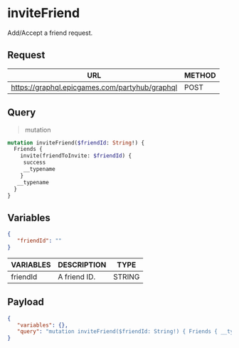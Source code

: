 # inviteFriend

Add/Accept a friend request.

## Request
| URL | METHOD |
| - | - |
| https://graphql.epicgames.com/partyhub/graphql | POST |

## Query
> mutation
```graphql
mutation inviteFriend($friendId: String!) {
  Friends {
    invite(friendToInvite: $friendId) {
     success
     __typename
    }
   __typename
  }
}
```

## Variables
```json
{
   "friendId": ""
}
```
| VARIABLES | DESCRIPTION | TYPE |
| - | - | - |
| friendId | A friend ID. | STRING |

## Payload
```json
{
   "variables": {},
   "query": "mutation inviteFriend($friendId: String!) { Friends { __typename invite(friendToInvite: $friendId) { __typename success } } }"
}
```